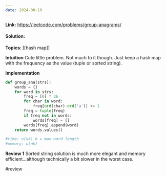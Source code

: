 ```yaml
---
date: 2024-08-10
---
```

**Link:** https://leetcode.com/problems/group-anagrams/
#### Solution:

**Topics**: [[hash map]]

**Intuition**
Cute little problem. Not much to it though. Just keep a hash map with the frequency as the value (tuple or sorted string).

**Implementation**
```python
def group_ana(strs):
	words = {}
	for word in strs:
		freq = [0] * 26
		for char in word:
			freq[ord(char)-ord('a')] += 1
		freq = tuple(freq)
		if freq not in words:
			words[freq] = []
		words[freq].append(word)
	return words.values()

#time: o(nk) k = max word length
#memory: o(nk)
```

**Review 1**
Sorted string solution is much more elegant and memory efficient...although technically a bit slower in the worst case.

#review 


